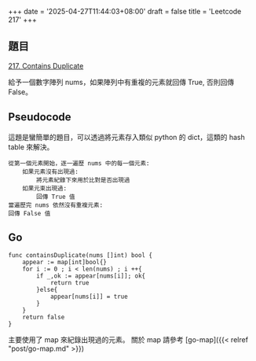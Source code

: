 +++
date = '2025-04-27T11:44:03+08:00'
draft = false
title = 'Leetcode 217'
+++
## 題目
[217. Contains Duplicate](https://leetcode.com/problems/contains-duplicate/description/)

給予一個數字陣列 nums，如果陣列中有重複的元素就回傳 True, 否則回傳 False。

## Pseudocode
這題是蠻簡單的題目，可以透過將元素存入類似 python 的 dict，這類的 hash table 來解決。
```
從第一個元素開始，逐一遍歷 nums 中的每一個元素:
    如果元素沒有出現過:
        將元素紀錄下來用於比對是否出現過
    如果元束出現過:
        回傳 True 值
當遍歷完 nums 依然沒有重複元素:
回傳 False 值
```

## Go
```
func containsDuplicate(nums []int) bool {
    appear := map[int]bool{}
    for i := 0 ; i < len(nums) ; i ++{
        if _,ok := appear[nums[i]]; ok{
            return true
        }else{
            appear[nums[i]] = true
        }
    }
    return false
}
```
主要使用了 map 來紀錄出現過的元素。
關於 map 請參考 [go-map]({{< relref "post/go-map.md" >}})